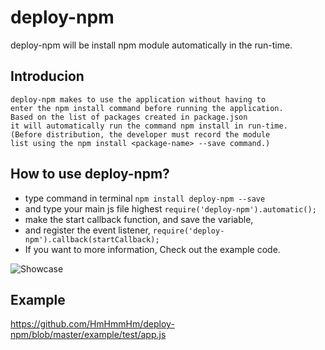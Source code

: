 # deploy-npm

deploy-npm will be install npm module automatically in the run-time.

## Introducion

```
deploy-npm makes to use the application without having to
enter the npm install command before running the application.
Based on the list of packages created in package.json
it will automatically run the command npm install in run-time.
(Before distribution, the developer must record the module
list using the npm install <package-name> --save command.)
```

## How to use deploy-npm?

- type command in terminal `npm install deploy-npm --save`
- and type your main js file highest `require('deploy-npm').automatic();`
- make the start callback function, and save the variable,
- and register the event listener, `require('deploy-npm').callback(startCallback);`
- If you want to more information, Check out the example code.

![Showcase](http://i.imgur.com/1UcewPG.gif)

## Example

<https://github.com/HmHmmHm/deploy-npm/blob/master/example/test/app.js>
